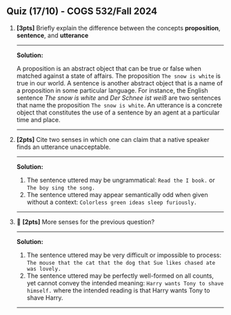 Quiz  (17/10) - COGS 532/Fall 2024
------------------------------------
1. **[3pts]**
    Briefly explain the difference between the concepts **proposition**,
    **sentence**, and **utterance**

   -----------
    **Solution:**

    A proposition is an abstract object that can be true or false when matched
    against a state of affairs. The proposition `The snow is white` is true in our world. A sentence is another abstract object that is a name of a proposition in some particular language. For instance, the English sentence _The snow is white_ and _Der Schnee ist weiß_ are two sentences that name the proposition `The snow is white`. An utterance is a concrete object that constitutes the use of a sentence by an agent at a particular time and place. 

    -----------
1. **[2pts]**
    Cite two senses in which one can claim that a native speaker finds an utterance
    unacceptable.

    -----------
    **Solution:**

    1. The sentence uttered may be ungrammatical:
        `Read the I book.` or `The boy sing the song.`
    1. The sentence uttered may appear semantically odd when given without a
       context:
       `Colorless green ideas sleep furiously.`
    -----------
1. 🤑 **[2pts]**
    More senses for the previous question?

   -----------
    **Solution:**

    1. The sentence uttered may be very difficult or impossible to process: 
        `The mouse that the cat that the dog that Sue likes chased ate was lovely.`
    1. The sentence uttered may be perfectly well-formed on all counts, yet
       cannot convey the intended meaning:
       `Harry wants Tony to shave himself.` where the intended reading is that
       Harry wants Tony to shave Harry.
    -----------
